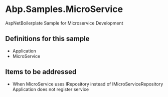 # Abp.Samples.MicroService
AspNetBoilerplate Sample for Microservice Development 

## Definitions for this sample
* Application
* MicroService

## Items to be addressed

* When MicroService uses IRepository<Entity> instead of IMicroServiceRepository Application does not register service 
